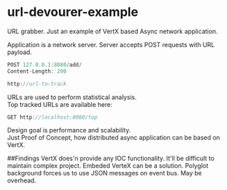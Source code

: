 url-devourer-example
====================

URL grabber. Just an example of VertX based Async network application.

Application is a network server.
Server accepts POST requests with URL payload.

```js
POST 127.0.0.1:8080/add/
Content-Length: 200

http://url-to-track
```
URLs are used to perform statistical analysis.  
Top tracked URLs are available here:

```js
GET http://localhost:8080/top
```

Design goal is performance and scalability.  
Just Proof of Concept, how distributed async application can be based on VertX.

##Findings
VertX does'n provide any IOC functionality. It'll be difficult to maintain complex project. Embeded VerteX can be a solution.
Polyglot background forces us to use JSON messages on event bus. May be overhead.
